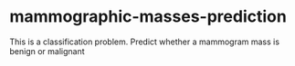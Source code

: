 # mammographic-masses-prediction
This is a classification problem. Predict whether a mammogram mass is benign or malignant
